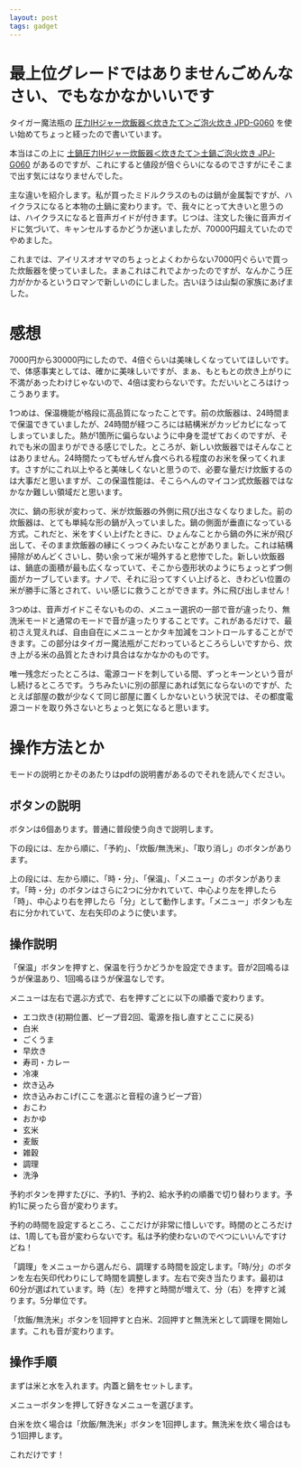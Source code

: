 ```yaml
---
layout: post
tags: gadget
---
```


# 最上位グレードではありませんごめんなさい、でもなかなかいいです

タイガー魔法瓶の [圧力IHジャー炊飯器＜炊きたて＞ご泡火炊き JPD-G060](https://www.tiger-corporation.com/ja/jpn/product/rice-cooker/jpd-g/) を使い始めてちょっと経ったので書いています。

本当はこの上に [土鍋圧力IHジャー炊飯器＜炊きたて＞土鍋ご泡火炊き JPJ-G060](https://www.tiger-corporation.com/ja/jpn/product/rice-cooker/jpj-g/) があるのですが、これにすると値段が倍ぐらいになるのでさすがにそこまで出す気にはなりませんでした。

主な違いを紹介します。私が買ったミドルクラスのものは鍋が金属製ですが、ハイクラスになると本物の土鍋に変わります。で、我々にとって大きいと思うのは、ハイクラスになると音声ガイドが付きます。じつは、注文した後に音声ガイドに気づいて、キャンセルするかどうか迷いましたが、70000円超えていたのでやめました。

これまでは、アイリスオオヤマのちょっとよくわからない7000円ぐらいで買った炊飯器を使っていました。まぁこれはこれでよかったのですが、なんかこう圧力がかかるというロマンで新しいのにしました。古いほうは山梨の家族にあげました。

# 感想

7000円から30000円にしたので、4倍ぐらいは美味しくなっていてほしいです。で、体感事実としては、確かに美味しいですが、まぁ、もともとの炊き上がりに不満があったわけじゃないので、4倍は変わらないです。ただいいところはけっこうあります。

1つめは、保温機能が格段に高品質になったことです。前の炊飯器は、24時間まで保温できていましたが、24時間が経つころには結構米がカッピカピになってしまっていました。熱が1箇所に偏らないように中身を混ぜておくのですが、それでも米の固まりができる感じでした。ところが、新しい炊飯器ではそんなことはありません。24時間たってもぜんぜん食べられる程度のお米を保ってくれます。さすがにこれ以上やると美味しくないと思うので、必要な量だけ炊飯するのは大事だと思いますが、この保温性能は、そこらへんのマイコン式炊飯器ではなかなか難しい領域だと思います。

次に、鍋の形状が変わって、米が炊飯器の外側に飛び出さなくなりました。前の炊飯器は、とても単純な形の鍋が入っていました。鍋の側面が垂直になっている方式。これだと、米をすくい上げたときに、ひょんなことから鍋の外に米が飛び出して、そのまま炊飯器の縁にくっつくみたいなことがありました。これは結構掃除がめんどくさいし、勢い余って米が場外すると悲惨でした。新しい炊飯器は、鍋底の面積が最も広くなっていて、そこから壺形状のようにちょっとずつ側面がカーブしています。ナノで、それに沿ってすくい上げると、きわどい位置の米が勝手に落とされて、いい感じに救うことができます。外に飛び出しません！

3つめは、音声ガイドこそないものの、メニュー選択の一部で音が違ったり、無洗米モードと通常のモードで音が違ったりすることです。これがあるだけで、最初さえ覚えれば、自由自在にメニューとかタキ加減をコントロールすることができます。この部分はタイガー魔法瓶がこだわっているところらしいですから、炊き上がる米の品質とたきわけ具合はなかなかのものです。

唯一残念だったところは、電源コードを刺している間、ずっとキーンという音がし続けるところです。うちみたいに別の部屋にあれば気にならないのですが、たとえば部屋の数が少なくて同じ部屋に置くしかないという状況では、その都度電源コードを取り外さないとちょっと気になると思います。

# 操作方法とか

モードの説明とかそのあたりはpdfの説明書があるのでそれを読んでください。

## ボタンの説明

ボタンは6個あります。普通に普段使う向きで説明します。

下の段には、左から順に、「予約」、「炊飯/無洗米」、「取り消し」のボタンがあります。

上の段には、左から順に、「時・分」、「保温」、「メニュー」のボタンがあります。「時・分」のボタンはさらに2つに分かれていて、中心より左を押したら「時」、中心より右を押したら「分」として動作します。「メニュー」ボタンも左右に分かれていて、左右矢印のように使います。

## 操作説明

「保温」ボタンを押すと、保温を行うかどうかを設定できます。音が2回鳴るほうが保温あり、1回鳴るほうが保温なしです。

メニューは左右で選ぶ方式で、右を押すごとに以下の順番で変わります。

- エコ炊き(初期位置、ビープ音2回、電源を指し直すとここに戻る)
- 白米
- ごくうま
- 早炊き
- 寿司・カレー
- 冷凍
- 炊き込み
- 炊き込みおこげ(ここを選ぶと音程の違うビープ音）
- おこわ
- おかゆ
- 玄米
- 麦飯
- 雑穀
- 調理
- 洗浄

予約ボタンを押すたびに、予約1、予約2、給水予約の順番で切り替わります。予約1に戻ったら音が変わります。

予約の時間を設定するところ、ここだけが非常に惜しいです。時間のところだけは、1周しても音が変わらないです。私は予約使わないのでべつにいいんですけどね！

「調理」をメニューから選んだら、調理する時間を設定します。「時/分」のボタンを左右矢印代わりにして時間を調整します。左右で突き当たります。最初は60分が選ばれています。時（左）を押すと時間が増えて、分（右）を押すと減ります。5分単位です。

「炊飯/無洗米」ボタンを1回押すと白米、2回押すと無洗米として調理を開始します。これも音が変わります。

## 操作手順

まずは米と水を入れます。内蓋と鍋をセットします。

メニューボタンを押して好きなメニューを選びます。

白米を炊く場合は「炊飯/無洗米」ボタンを1回押します。無洗米を炊く場合はもう1回押します。

これだけです！
